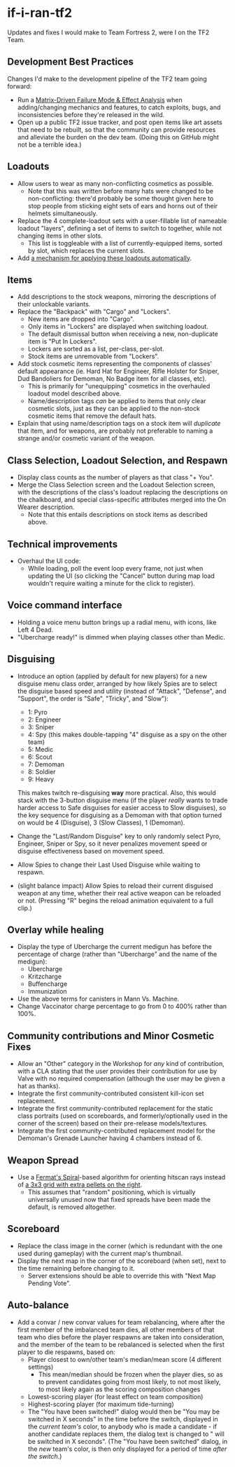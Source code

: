 # if-i-ran-tf2

Updates and fixes I would make to Team Fortress 2, were I on the TF2 Team.

## Development Best Practices

Changes I'd make to the development pipeline of the TF2 team going forward:

- Run a [Matrix-Driven Failure Mode & Effect Analysis][MD-FMEA] when adding/changing mechanics and features, to catch exploits, bugs, and inconsistencies before they're released in the wild.
- Open up a public TF2 issue tracker, and post open items like art assets that need to be rebuilt, so that the community can provide resources and alleviate the burden on the dev team. (Doing this on GitHub might not be a terrible idea.)

[MD-FMEA]: https://www.kickstarter.com/projects/tiko3d/tiko-the-unibody-3d-printer/posts/1572161

## Loadouts

- Allow users to wear as many non-conflicting cosmetics as possible.
  - Note that this was written before many hats were changed to be non-conflicting: there'd probably be some thought given here to stop people from sticking eight sets of ears and horns out of their helmets simultaneously.
- Replace the 4 complete-loadout sets with a user-fillable list of nameable loadout "layers", defining a set of items to switch to together, while not changing items in other slots.
  - This list is toggleable with a list of currently-equipped items, sorted by slot, which replaces the current slots.
- Add [a mechanism for applying these loadouts automatically](https://github.com/stuartpb/tf2-loadrules).

## Items

- Add descriptions to the stock weapons, mirroring the descriptions of their unlockable variants.
- Replace the "Backpack" with "Cargo" and "Lockers".
  - New items are dropped into "Cargo".
  - Only items in "Lockers" are displayed when switching loadout.
  - The default dismissal button when receiving a new, non-duplicate item is "Put In Lockers".
  - Lockers are sorted as a list, per-class, per-slot.
  - Stock items are unremovable from "Lockers".
- Add stock cosmetic items representing the components of classes' default appearance (ie. Hard Hat for Engineer, Rifle Holster for Sniper, Dud Bandoliers for Demoman, No Badge item for all classes, etc).
  - This is primarily for "unequipping" cosmetics in the overhauled loadout model described above.
  - Name/description tags *can* be applied to items that only clear cosmetic slots, just as they can be applied to the non-stock cosmetic items that remove the default hats.
- Explain that using name/description tags on a stock item will *duplicate* that item, and for weapons, are probably not preferable to naming a strange and/or cosmetic variant of the weapon.

## Class Selection, Loadout Selection, and Respawn

- Display class counts as the number of players as that class "+ You".
- Merge the Class Selection screen and the Loadout Selection screen, with the descriptions of the class's loadout replacing the descriptions on the chalkboard, and special class-specific attributes merged into the On Wearer description.
  - Note that this entails descriptions on stock items as described above.

## Technical improvements

- Overhaul the UI code:
  - While loading, poll the event loop every frame, not just when updating the UI (so clicking the "Cancel" button during map load wouldn't require waiting a minute for the click to register).

## Voice command interface

- Holding a voice menu button brings up a radial menu, with icons, like Left 4 Dead.
- "Ubercharge ready!" is dimmed when playing classes other than Medic.

## Disguising

- Introduce an option (applied by default for new players) for a new disguise menu class order, arranged by how likely Spies are to select the disguise based speed and utility (instead of "Attack", "Defense", and "Support", the order is "Safe", "Tricky", and "Slow"):

  - 1: Pyro
  - 2: Engineer
  - 3: Sniper
  - 4: Spy (this makes double-tapping "4" disguise as a spy on the other team)
  - 5: Medic
  - 6: Scout
  - 7: Demoman
  - 8: Soldier
  - 9: Heavy
  
  This makes twitch re-disguising **way** more practical. Also, this would stack with the 3-button disguise menu (if the player *really* wants to trade harder access to Safe disguises for easier access to Slow disguises), so the key sequence for disguising as a Demoman with that option turned on would be 4 (Disguise), 3 (Slow Classes), 1 (Demoman).

- Change the "Last/Random Disguise" key to only randomly select Pyro, Engineer, Sniper or Spy, so it never penalizes movement speed or disguise effectiveness based on movement speed.
- Allow Spies to change their Last Used Disguise while waiting to respawn.
- (slight balance impact) Allow Spies to reload their current disguised weapon at any time, whether their real active weapon can be reloaded or not. (Pressing "R" begins the reload animation equivalent to a full clip.)

## Overlay while healing

- Display the type of Ubercharge the current medigun has before the percentage of charge (rather than "Ubercharge" and the name of the medigun):
  - Ubercharge
  - Kritzcharge
  - Buffencharge
  - Immunization
- Use the above terms for canisters in Mann Vs. Machine.
- Change Vaccinator charge percentage to go from 0 to 400% rather than 100%.

## Community contributions and Minor Cosmetic Fixes

- Allow an "Other" category in the Workshop for *any* kind of contribution, with a CLA stating that the user provides their contribution for use by Valve with no required compensation (although the user may be given a hat as thanks).
- Integrate the first community-contributed consistent kill-icon set replacement.
- Integrate the first community-contributed replacement for the static class portraits (used on scoreboards, and formerly/optionally used in the corner of the screen) based on their pre-release models/textures.
- Integrate the first community-contributed replacement model for the Demoman's Grenade Launcher having 4 chambers instead of 6.

## Weapon Spread

- Use a [Fermat's Spiral](https://en.wikipedia.org/wiki/Fermat%27s_spiral)-based algorithm for orienting hitscan rays instead of [a 3x3 grid with extra pellets on the right](http://gaming.stackexchange.com/questions/3028/what-is-weapon-spread-as-it-relates-to-team-fortress-2).
  - This assumes that "random" positioning, which is virtually universally unused now that fixed spreads have been made the default, is removed altogether.

## Scoreboard

- Replace the class image in the corner (which is redundant with the one used during gameplay) with the current map's thumbnail.
- Display the next map in the corner of the scoreboard (when set), next to the time remaining before changing to it.
  - Server extensions should be able to override this with "Next Map Pending Vote".

## Auto-balance

- Add a convar / new convar values for team rebalancing, where after the first member of the imbalanced team dies, all other members of that team who dies before the player respawns are taken into consideration, and the member of the team to be rebalanced is selected when the first player to die respawns, based on:
  - Player closest to own/other team's median/mean score (4 different settings)
    - This mean/median should be frozen when the player dies, so as to prevent candidates going from most likely, to not most likely, to most likely again as the scoring composition changes 
  - Lowest-scoring player (for least effect on team composition)
  - Highest-scoring player (for maximum tide-turning)
  - The "You have been switched!" dialog would then be "You may be switched in X seconds" in the time before the switch, displayed in the *current team's* color, to anybody who is made a candidate - if another candidate replaces them, the dialog text is changed to "<player> will be switched in X seconds". (The "You have been switched" dialog, in the *new* team's color, is then only displayed for a period of time *after the switch*.)
